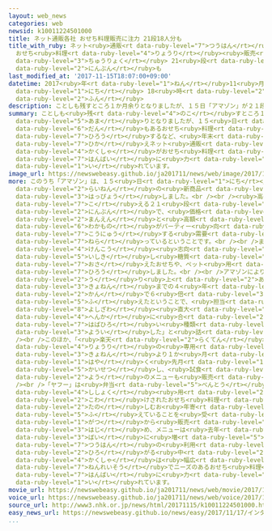 ```yaml
---
layout: web_news
categories: web
newsid: k10011224501000
title: ネット通販各社 おせち料理販売に注力 21段18人分も
title_with_ruby: ネット<ruby>通販<rt data-ruby-level="7">つうはん</rt></ruby><ruby>各社<rt data-ruby-level="4">かくしゃ</rt></ruby>
  おせち<ruby>料理<rt data-ruby-level="4">りょうり</rt></ruby><ruby>販売<rt data-ruby-level="7">はんばい</rt></ruby>に<ruby>注力<rt
  data-ruby-level="3">ちゅうりょく</rt></ruby> 21<ruby>段<rt data-ruby-level="6">だん</rt></ruby>18<ruby>人分<rt
  data-ruby-level="2">にんぶん</rt></ruby>も
last_modified_at: '2017-11-15T18:07:00+09:00'
datetime: 2017<ruby>年<rt data-ruby-level="1">ねん</rt></ruby>11<ruby>月<rt data-ruby-level="1">がつ</rt></ruby>15<ruby>日<rt
  data-ruby-level="1">にち</rt></ruby> 18<ruby>時<rt data-ruby-level="2">じ</rt></ruby>07<ruby>分<rt
  data-ruby-level="2">ふん</rt></ruby>
description: ことしも残すところ１か月余りとなりましたが、１５日「アマゾン」が２１段もあるおせち料理を披露するなど、年末を控えネット通販各社がおせち料理の販売に力を入れています。
summary: ことしも<ruby>残<rt data-ruby-level="4">のこ</rt></ruby>すところ１か<ruby>月<rt data-ruby-level="1">げつ</rt></ruby><ruby>余<rt
  data-ruby-level="5">あま</rt></ruby>りとなりましたが、１５<ruby>日<rt data-ruby-level="1">にち</rt></ruby>「アマゾン」が２１<ruby>段<rt
  data-ruby-level="6">だん</rt></ruby>もあるおせち<ruby>料理<rt data-ruby-level="4">りょうり</rt></ruby>を<ruby>披露<rt
  data-ruby-level="7">ひろう</rt></ruby>するなど、<ruby>年末<rt data-ruby-level="4">ねんまつ</rt></ruby>を<ruby>控<rt
  data-ruby-level="7">ひか</rt></ruby>えネット<ruby>通販<rt data-ruby-level="7">つうはん</rt></ruby><ruby>各社<rt
  data-ruby-level="4">かくしゃ</rt></ruby>がおせち<ruby>料理<rt data-ruby-level="4">りょうり</rt></ruby>の<ruby>販売<rt
  data-ruby-level="7">はんばい</rt></ruby>に<ruby>力<rt data-ruby-level="1">ちから</rt></ruby>を<ruby>入<rt
  data-ruby-level="1">い</rt></ruby>れています。
image_url: https://newswebeasy.github.io/ja201711/news/web/image/2017/11/15/K10011224501_1711151928_1711151938_01_03.jpg
more: このうち「アマゾン」は、１５<ruby>日<rt data-ruby-level="1">にち</rt></ruby><ruby>都内<rt data-ruby-level="3">とない</rt></ruby>で<ruby>来年<rt
  data-ruby-level="2">らいねん</rt></ruby>の<ruby>新商品<rt data-ruby-level="3">しんしょうひん</rt></ruby>を<ruby>発表<rt
  data-ruby-level="3">はっぴょう</rt></ruby>しました。<br /><br /><ruby>高<rt data-ruby-level="2">たか</rt></ruby>さ１メートルを<ruby>超<rt
  data-ruby-level="7">こ</rt></ruby>える２１<ruby>段<rt data-ruby-level="6">だん</rt></ruby>のおせちは１８<ruby>人分<rt
  data-ruby-level="2">にんぶん</rt></ruby>で、<ruby>価格<rt data-ruby-level="5">かかく</rt></ruby>は２０<ruby>万円<rt
  data-ruby-level="2">まんえん</rt></ruby>と<ruby>高額<rt data-ruby-level="5">こうがく</rt></ruby>ですが、<ruby>若者<rt
  data-ruby-level="6">わかもの</rt></ruby>がパーティー<ruby>向<rt data-ruby-level="3">む</rt></ruby>けに<ruby>購入<rt
  data-ruby-level="7">こうにゅう</rt></ruby>する<ruby>需要<rt data-ruby-level="7">じゅよう</rt></ruby>などを<ruby>狙<rt
  data-ruby-level="7">ねら</rt></ruby>っているということです。<br /><br />また、<ruby>消費者<rt data-ruby-level="4">しょうひしゃ</rt></ruby>の<ruby>健康<rt
  data-ruby-level="4">けんこう</rt></ruby><ruby>志向<rt data-ruby-level="5">しこう</rt></ruby>を<ruby>意識<rt
  data-ruby-level="5">いしき</rt></ruby>し<ruby>糖質<rt data-ruby-level="6">とうしつ</rt></ruby>を<ruby>抑<rt
  data-ruby-level="7">おさ</rt></ruby>えたおせちや、ペット<ruby>用<rt data-ruby-level="2">よう</rt></ruby>のおせちなども<ruby>披露<rt
  data-ruby-level="7">ひろう</rt></ruby>しました。<br /><br />アマゾンによりますと、おせち<ruby>料理<rt data-ruby-level="4">りょうり</rt></ruby>の<ruby>売<rt
  data-ruby-level="2">う</rt></ruby>り<ruby>上<rt data-ruby-level="2">あ</rt></ruby>げは<ruby>去年<rt
  data-ruby-level="3">きょねん</rt></ruby>までの４<ruby>年<rt data-ruby-level="1">ねん</rt></ruby><ruby>間<rt
  data-ruby-level="2">かん</rt></ruby>で６<ruby>倍<rt data-ruby-level="3">ばい</rt></ruby>も<ruby>増<rt
  data-ruby-level="5">ふ</rt></ruby>えたということで、<ruby>担当<rt data-ruby-level="6">たんとう</rt></ruby>の<ruby>吉沢<rt
  data-ruby-level="8">よしざわ</rt></ruby><ruby>直大<rt data-ruby-level="8">なおひろ</rt></ruby>さんは、「ライフスタイルの<ruby>変化<rt
  data-ruby-level="4">へんか</rt></ruby>に<ruby>合<rt data-ruby-level="2">あ</rt></ruby>わせて、<ruby>幅広<rt
  data-ruby-level="7">はばひろ</rt></ruby>い<ruby>種類<rt data-ruby-level="4">しゅるい</rt></ruby>のおせちを<ruby>用意<rt
  data-ruby-level="3">ようい</rt></ruby>した」と<ruby>話<rt data-ruby-level="2">はな</rt></ruby>していました。<br
  /><br />このほか、「<ruby>楽天<rt data-ruby-level="2">らくてん</rt></ruby>」は、おせち<ruby>料理<rt
  data-ruby-level="4">りょうり</rt></ruby>の<ruby>専用<rt data-ruby-level="6">せんよう</rt></ruby>サイトを<ruby>去年<rt
  data-ruby-level="3">きょねん</rt></ruby>より１か<ruby>月<rt data-ruby-level="1">げつ</rt></ruby><ruby>早<rt
  data-ruby-level="1">はや</rt></ruby>く<ruby>先月<rt data-ruby-level="1">せんげつ</rt></ruby><ruby>開設<rt
  data-ruby-level="5">かいせつ</rt></ruby>し、<ruby>試食<rt data-ruby-level="4">ししょく</rt></ruby><ruby>用<rt
  data-ruby-level="2">よう</rt></ruby>のメニューも<ruby>販売<rt data-ruby-level="7">はんばい</rt></ruby>しています。<br
  /><br />「ヤフー」は<ruby>弁当<rt data-ruby-level="5">べんとう</rt></ruby>の<ruby>代<rt data-ruby-level="3">か</rt></ruby>わりに<ruby>試食<rt
  data-ruby-level="4">ししょく</rt></ruby><ruby>用<rt data-ruby-level="2">よう</rt></ruby>に<ruby>小分<rt
  data-ruby-level="2">こわ</rt></ruby>けされたおせち<ruby>料理<rt data-ruby-level="4">りょうり</rt></ruby>を<ruby>楽<rt
  data-ruby-level="2">たの</rt></ruby>しむお<ruby>年寄<rt data-ruby-level="5">としよ</rt></ruby>りが<ruby>増<rt
  data-ruby-level="5">ふ</rt></ruby>えていることを<ruby>受<rt data-ruby-level="3">う</rt></ruby>けて、ことしも９<ruby>月<rt
  data-ruby-level="1">がつ</rt></ruby>から<ruby>販売<rt data-ruby-level="7">はんばい</rt></ruby>を<ruby>始<rt
  data-ruby-level="3">はじ</rt></ruby>め、メニューは<ruby>去年<rt data-ruby-level="3">きょねん</rt></ruby>より３<ruby>倍<rt
  data-ruby-level="3">ばい</rt></ruby>に<ruby>増<rt data-ruby-level="5">ふ</rt></ruby>やしたということで、ネット<ruby>通販<rt
  data-ruby-level="7">つうはん</rt></ruby>の<ruby>利用<rt data-ruby-level="4">りよう</rt></ruby>が<ruby>広<rt
  data-ruby-level="2">ひろ</rt></ruby>がる<ruby>中<rt data-ruby-level="2">なか</rt></ruby>、<ruby>各社<rt
  data-ruby-level="4">かくしゃ</rt></ruby>は<ruby>幅広<rt data-ruby-level="7">はばひろ</rt></ruby>い<ruby>年齢層<rt
  data-ruby-level="7">ねんれいそう</rt></ruby>でニーズのあるおせち<ruby>料理<rt data-ruby-level="4">りょうり</rt></ruby>の<ruby>販売<rt
  data-ruby-level="7">はんばい</rt></ruby>に<ruby>力<rt data-ruby-level="1">ちから</rt></ruby>を<ruby>入<rt
  data-ruby-level="1">い</rt></ruby>れています。
movie_url: https://newswebeasy.github.io/ja201711/news/web/movie/2017/11/15/k10011224501_201711151928_201711151938.mp4
voice_url: https://newswebeasy.github.io/ja201711/news/web/voice/2017/11/15/k10011224501_201711151928_201711151938.mp3
source_url: http://www3.nhk.or.jp/news/html/20171115/k10011224501000.html
easy_news_url: https://newswebeasy.github.io/news/easy/2017/11/17/インターネットでいろいろなおせち料理を売る
...
```

